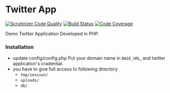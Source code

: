 # Twitter App
[![Scrutinizer Code Quality](https://scrutinizer-ci.com/g/dhaval-parekh/twitter-app/badges/quality-score.png?b=master)](https://scrutinizer-ci.com/g/dhaval-parekh/twitter-app/?branch=master)	[![Build Status](https://scrutinizer-ci.com/g/dhaval-parekh/twitter-app/badges/build.png?b=master)](https://scrutinizer-ci.com/g/dhaval-parekh/twitter-app/build-status/master)	[![Code Coverage](https://scrutinizer-ci.com/g/dhaval-parekh/twitter-app/badges/coverage.png?b=master)](https://scrutinizer-ci.com/g/dhaval-parekh/twitter-app/?branch=master)

Demo Twitter Application Developed in PHP.

### Installation

* update config/config.php Put your domain name in `BASE_URL`, and twitter application's cradential.
* you have to give full access to following directory
  - `tmp/session/`
  - `uploads/`
  - `db/`